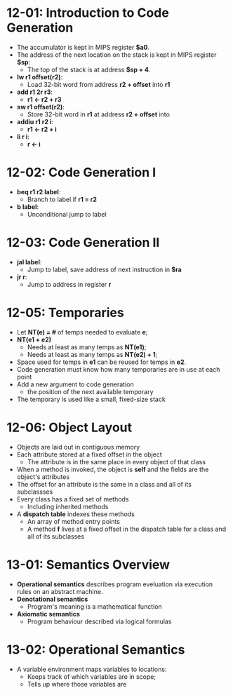 # 12-01: Introduction to Code Generation
- The accumulator is kept in MIPS register <b>$a0</b>.
- The address of the next location on the stack is kept in MIPS register <b>$sp</b>:
    - The top of the stack is at address <b>$sp + 4</b>.
- <b>lw r1 offset(r2)</b>:
    - Load 32-bit word from address <b>r2 + offset</b> into <b>r1</b>
- <b>add r1 2r r3</b>:
    - <b>r1 <- r2 + r3</b>
- <b>sw r1 offset(r2)</b>:
     - Store 32-bit word in <b>r1</b> at address <b>r2 + offset</b> into
- <b>addiu r1 r2 i</b>:
    - <b>r1 <- r2 + i</b>
- <b>li r i</b>:
    - <b>r <- i</b>

# 12-02: Code Generation I
- <b>beq r1 r2 label</b>:
    - Branch to label if <b>r1 = r2</b>
- <b>b label</b>:
    - Unconditional jump to label

# 12-03: Code Generation II
- <b>jal label</b>:
    - Jump to label, save address of next instruction in <b>$ra</b>
- <b>jr r</b>:
    - Jump to address in register <b>r</b>

# 12-05: Temporaries
- Let <b>NT(e) = #</b> of temps needed to evaluate <b>e</b>;
- <b>NT(e1 + e2)</b>
    - Needs at least as many temps as <b>NT(e1)</b>;
    - Needs at least as many temps as <b>NT(e2) + 1</b>;
- Space used for temps in <b>e1</b> can be reused for temps in <b>e2</b>.
- Code generation must know how many temporaries are in use at each point
- Add a new argument to code generation
    - the position of the next available temporary
- The temporary is used like a small, fixed-size stack

# 12-06: Object Layout
- Objects are laid out in contiguous memory
- Each attribute stored at a fixed offset in the object
    - The attribute is in the same place in every object of that class
- When a method is invoked, the object is <b>self</b> and the fields are the object's attributes
- The offset for an attribute is the same in a class and all of its subclassses
- Every class has a fixed set of methods
    - Including inherited methods
- A <b>dispatch table</b> indexes these methods
    - An array of method entry points
    - A method <b>f</b> lives at a fixed offset in the dispatch table for a class and all of its subclasses

# 13-01: Semantics Overview
- <b>Operational semantics</b> describes program eveluation via execution rules on an abstract machine.
- <b>Denotational semantics</b>
    - Program's meaning is a mathematical function
- <b>Axiomatic semantics</b>
    - Program behaviour described via logical formulas

# 13-02: Operational Semantics
- A variable environment maps variables to locations:
    - Keeps track of which variables are in scope;
    - Tells up where those variables are